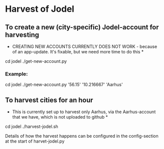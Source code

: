 # Harvest of Jodel


## To create a new (city-specific) Jodel-account for harvesting

* CREATING NEW ACCOUNTS CURRENTLY DOES NOT WORK - because of an app-update. It's fixable, but we need more time to do this *

cd jodel
./get-new-account.py <latitude> <longitude> <cityname>


### Example:

cd jodel
./get-new-account.py '56.15' '10.216667' 'Aarhus'


## To harvest cities for an hour

* This is currently set up to harvest only Aarhus, via the Aarhus-account that we have, which is not uploaded to github *

cd jodel
./harvest-jodel.sh

Details of how the harvest happens can be configured in the config-section at the start of harvet-jodel.py

